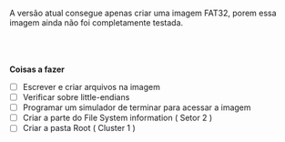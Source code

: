 <br>
A versão atual consegue apenas criar uma imagem FAT32, porem essa imagem ainda não foi completamente testada.
<br><br><br><br>

<b> Coisas a fazer </b> <br>

- [ ] Escrever e criar arquivos na imagem <br>
- [ ] Verificar sobre little-endians <br>
- [ ] Programar um simulador de terminar para acessar a imagem <br>
- [ ] Criar a parte do File System information ( Setor 2 ) <br>
- [ ] Criar a pasta Root ( Cluster 1 ) <br>
